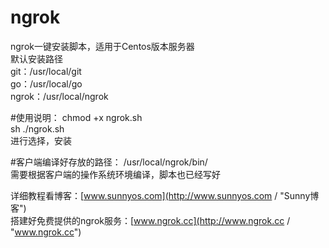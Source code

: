 # ngrok
ngrok一键安装脚本，适用于Centos版本服务器  
默认安装路径  
git：/usr/local/git  
go：/usr/local/go  
ngrok：/usr/local/ngrok  

#使用说明：
	chmod +x ngrok.sh  
	sh ./ngrok.sh  
进行选择，安装

#客户端编译好存放的路径：
	/usr/local/ngrok/bin/  
需要根据客户端的操作系统环境编译，脚本也已经写好

详细教程看博客：[www.sunnyos.com](http://www.sunnyos.com  / "Sunny博客")  
搭建好免费提供的ngrok服务：[www.ngrok.cc](http://www.ngrok.cc  / "www.ngrok.cc")  
